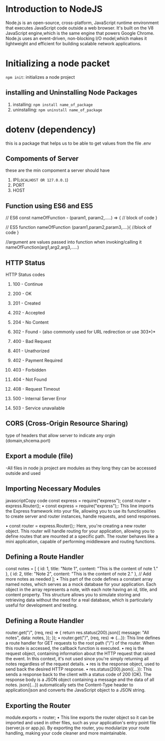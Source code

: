 # Introduction to NodeJS
Node.js is an open-source, cross-platform, JavaScript runtime environment that executes JavaScript code outside a web browser.
It's built on the V8 JavaScript engine,which is the same engine that powers Google Chrome.
Node.js uses an event-driven, non-blocking I/O model,which makes
it lightweight and efficient for building scalable network applications.

# Initializing a node packet

`npm init`: initializes a node project

## installing and Uninstalling Node Packages

1. installing: `npm install name_of_package`
2. uninstalling: `npm uninstall name_of_package`

# dotenv (dependency)

this is a package that helps us to be able to get values from the file .env

## Compoments of Server

these are the min compoment a server should have

1. IP(`LOCALHOST OR 127.0.0.1`)
2. PORT
3. HOST

## Function using ES6 and ES5

// ES6
const nameOfFunction - (param1, param2,.....) => {
// block of code
}

// ES5
function nameOfFunction (param1,param2,param3,....){
//block of code
}

//argument are values passed into function when invoking/calling it
nameOfFunction(arg1,arg2,arg3,.....)

## HTTP Status

HTTP Status codes

1. 100 - Continue

2. 200 - OK

3. 201 - Created

4. 202 - Accepted

5. 204 - No Content

6. 302 - Found - (also commonly used for URL redirection or use 303*)*

7. 400 - Bad Request

8. 401 - Unathorized

9. 402 - Payment Required

10. 403 - Forbidden

11. 404 - Not Found

12. 408 - Request Timeout

13. 500 - Internal Server Error

14. 503 - Service unavailable


## CORS (Cross-Origin Resource Sharing)
type of headers that allow server to indicate any orgin (domain,shcema.port)


## Export a module (file) 
-All files in node js project are modules as they long they can be accessed outside and used

## Importing Necessary Modules

javascriptCopy code
const express = require("express"); const router = express.Router(); 
•	const express = require("express");: This line imports the Express framework into your file, allowing you to use its functionalities to create server and router instances, handle requests, and send responses.

•	const router = express.Router();: Here, you're creating a new router object. This router will handle routing for your application, allowing you to define routes that are mounted at a specific path. The router behaves like a mini application, capable of performing middleware and routing functions.

## Defining a Route Handler

const notes = [ { id: 1, title: "Note 1", content: "This is the content of note 1." }, { id: 2, title: "Note 2", content: "This is the content of note 2." }, // Add more notes as needed ]; 
•	This part of the code defines a constant array named notes, which serves as a mock database for your application. Each object in the array represents a note, with each note having an id, title, and content property. This structure allows you to simulate storing and retrieving data without the need for a real database, which is particularly useful for development and testing.


## Defining a Route Handler

router.get("/", (req, res) => { return res.status(200).json({ message: "All notes", data: notes, }); }); 
•	router.get("/", (req, res) => {...}): This line defines a route handler for GET requests to the root path ("/") of the router. When this route is accessed, the callback function is executed.
•	req is the request object, containing information about the HTTP request that raised the event. In this context, it's not used since you're simply returning all notes regardless of the request details.
•	res is the response object, used to send back the desired HTTP response.
•	res.status(200).json({...}): This sends a response back to the client with a status code of 200 (OK). The response body is a JSON object containing a message and the data of all notes. json({...}) automatically sets the Content-Type header to application/json and converts the JavaScript object to a JSON string.


## Exporting the Router
module.exports = router; 
•	This line exports the router object so it can be imported and used in other files, such as your application's entry point file (server.js or app.js). By exporting the router, you modularize your route handling, making your code cleaner and more maintainable.



